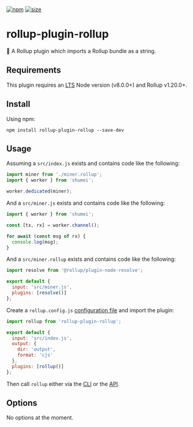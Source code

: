 [npm]: https://img.shields.io/npm/v/rollup-plugin-rollup
[npm-url]: https://www.npmjs.com/package/rollup-plugin-rollup
[size]: https://packagephobia.now.sh/badge?p=rollup-plugin-rollup
[size-url]: https://packagephobia.now.sh/result?p=rollup-plugin-rollup

[![npm][npm]][npm-url]
[![size][size]][size-url]

# rollup-plugin-rollup

🍣 A Rollup plugin which imports a Rollup bundle as a string.

## Requirements

This plugin requires an [LTS](https://github.com/nodejs/Release) Node version (v8.0.0+) and Rollup v1.20.0+.

## Install

Using npm:

```console
npm install rollup-plugin-rollup --save-dev
```

## Usage

Assuming a `src/index.js` exists and contains code like the following:

```js
import miner from './miner.rollup';
import { worker } from 'shumei';

worker.dedicated(miner);
```

And a `src/miner.js` exists and contains code like the following:

```js
import { worker } from 'shumei';

const [tx, rx] = worker.channel();

for await (const msg of rx) {
  console.log(msg);
}
```

And a `src/miner.rollup` exists and contains code like the following:

```js
import resolve from '@rollup/plugin-node-resolve';

export default {
  input: 'src/miner.js',
  plugins: [resolve()]
};
```

Create a `rollup.config.js` [configuration file](https://www.rollupjs.org/guide/en/#configuration-files) and import the plugin:

```js
import rollup from 'rollup-plugin-rollup';

export default {
  input: 'src/index.js',
  output: {
    dir: 'output',
    format: 'cjs'
  },
  plugins: [rollup()]
};
```

Then call `rollup` either via the [CLI](https://www.rollupjs.org/guide/en/#command-line-reference) or the [API](https://www.rollupjs.org/guide/en/#javascript-api).

## Options

No options at the moment.
